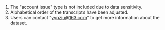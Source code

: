 1. The "account issue" type is not included due to data sensitivity.
2. Alphabetical order of the transcripts have been adjusted.
3. Users can contact "yypzju@163.com" to get more information about the dataset.
